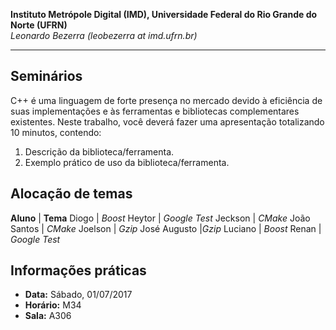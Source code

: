**Instituto Metrópole Digital (IMD), Universidade Federal do Rio Grande do Norte (UFRN)**  
*Leonardo Bezerra (leobezerra at imd.ufrn.br)*

---

## Seminários

C++ é uma linguagem de forte presença no mercado devido à eficiência de suas implementações e às ferramentas e bibliotecas complementares existentes. Neste trabalho, você deverá fazer uma apresentação totalizando 10 minutos, contendo:

1. Descrição da biblioteca/ferramenta.
2. Exemplo prático de uso da biblioteca/ferramenta.

## Alocação de temas

**Aluno** | **Tema**
Diogo | *Boost*
Heytor | *Google Test*
Jeckson | *CMake*
João Santos | *CMake*
Joelson | *Gzip*
José Augusto |*Gzip*
Luciano | *Boost*
Renan | *Google Test*

## Informações práticas

* **Data:** Sábado, 01/07/2017
* **Horário:** M34
* **Sala:** A306

